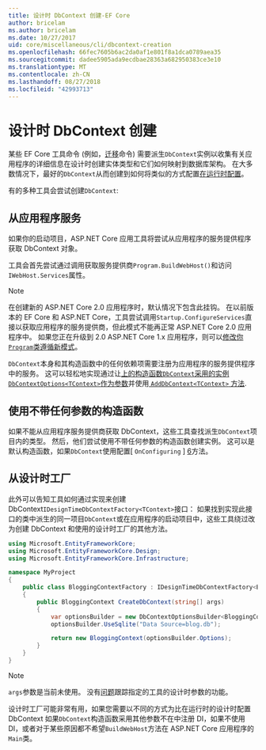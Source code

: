 ```yaml
---
title: 设计时 DbContext 创建-EF Core
author: bricelam
ms.author: bricelam
ms.date: 10/27/2017
uid: core/miscellaneous/cli/dbcontext-creation
ms.openlocfilehash: 66fec7605b6ac2da0af1e801f8a1dca0789aea35
ms.sourcegitcommit: dadee5905ada9ecdbae28363a682950383ce3e10
ms.translationtype: MT
ms.contentlocale: zh-CN
ms.lasthandoff: 08/27/2018
ms.locfileid: "42993713"
---
```

<a name="design-time-dbcontext-creation"></a>设计时 DbContext 创建
==============================
某些 EF Core 工具命令 (例如，[迁移][ 1]命令) 需要派生`DbContext`实例以收集有关应用程序的详细信息在设计时创建实体类型和它们如何映射到数据库架构。 在大多数情况下，最好的`DbContext`从而创建到如何将类似的方式配置[在运行时配置][2]。

有的多种工具会尝试创建`DbContext`:

<a name="from-application-services"></a>从应用程序服务
-------------------------
如果你的启动项目，ASP.NET Core 应用工具将尝试从应用程序的服务提供程序获取 DbContext 对象。

工具会首先尝试通过调用获取服务提供商`Program.BuildWebHost()`和访问`IWebHost.Services`属性。

> [!NOTE]
> 在创建新的 ASP.NET Core 2.0 应用程序时，默认情况下包含此挂钩。 在以前版本的 EF Core 和 ASP.NET Core，工具尝试调用`Startup.ConfigureServices`直接以获取应用程序的服务提供商，但此模式不能再正常 ASP.NET Core 2.0 应用程序中。 如果您正在升级到 2.0 ASP.NET Core 1.x 应用程序，则可以[修改你`Program`类遵循新模式][3]。

`DbContext`本身和其构造函数中的任何依赖项需要注册为应用程序的服务提供程序中的服务。 这可以轻松地实现通过让[上的构造函数`DbContext`采用的实例`DbContextOptions<TContext>`作为参数][ 4]并使用[ `AddDbContext<TContext>` 方法][5].

<a name="using-a-constructor-with-no-parameters"></a>使用不带任何参数的构造函数
--------------------------------------
如果不能从应用程序服务提供商获取 DbContext，这些工具查找派生`DbContext`项目内的类型。 然后，他们尝试使用不带任何参数的构造函数创建实例。 这可以是默认构造函数，如果`DbContext`使用配置[ `OnConfiguring` ] [ 6]方法。

<a name="from-a-design-time-factory"></a>从设计时工厂
--------------------------
此外可以告知工具如何通过实现来创建 DbContext`IDesignTimeDbContextFactory<TContext>`接口： 如果找到实现此接口的类中派生的同一项目`DbContext`或在应用程序的启动项目中，这些工具绕过改为创建 DbContext 和使用的设计时工厂的其他方法。

``` csharp
using Microsoft.EntityFrameworkCore;
using Microsoft.EntityFrameworkCore.Design;
using Microsoft.EntityFrameworkCore.Infrastructure;

namespace MyProject
{
    public class BloggingContextFactory : IDesignTimeDbContextFactory<BloggingContext>
    {
        public BloggingContext CreateDbContext(string[] args)
        {
            var optionsBuilder = new DbContextOptionsBuilder<BloggingContext>();
            optionsBuilder.UseSqlite("Data Source=blog.db");

            return new BloggingContext(optionsBuilder.Options);
        }
    }
}
```

> [!NOTE]
> `args`参数是当前未使用。 没有[问题][ 7]跟踪指定的工具的设计时参数的功能。

设计时工厂可能非常有用，如果您需要以不同的方式为比在运行时的设计时配置 DbContext 如果`DbContext`构造函数采用其他参数不在中注册 DI，如果不使用 DI，或者对于某些原因都不希望`BuildWebHost`方法在 ASP.NET Core 应用程序的`Main`类。

  [1]: xref:core/managing-schemas/migrations/index
  [2]: xref:core/miscellaneous/configuring-dbcontext
  [3]: https://docs.microsoft.com/aspnet/core/migration/1x-to-2x/#update-main-method-in-programcs
  [4]: xref:core/miscellaneous/configuring-dbcontext#constructor-argument
  [5]: xref:core/miscellaneous/configuring-dbcontext#using-dbcontext-with-dependency-injection
  [6]: xref:core/miscellaneous/configuring-dbcontext#onconfiguring
  [7]: https://github.com/aspnet/EntityFrameworkCore/issues/8332
